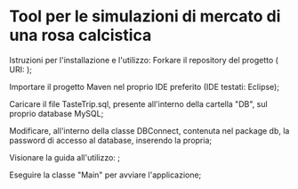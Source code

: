 # Tool per le simulazioni di mercato di una rosa calcistica


Istruzioni per l'installazione e l'utilizzo:
Forkare il repository del progetto ( URI: );

Importare il progetto Maven nel proprio IDE preferito (IDE testati: Eclipse);

Caricare il file TasteTrip.sql, presente all'interno della cartella "DB", sul proprio database MySQL;

Modificare, all'interno della classe DBConnect, contenuta nel package db, la password di accesso al database, inserendo la propria;

Visionare la guida all'utilizzo: ;

Eseguire la classe "Main" per avviare l'applicazione;
